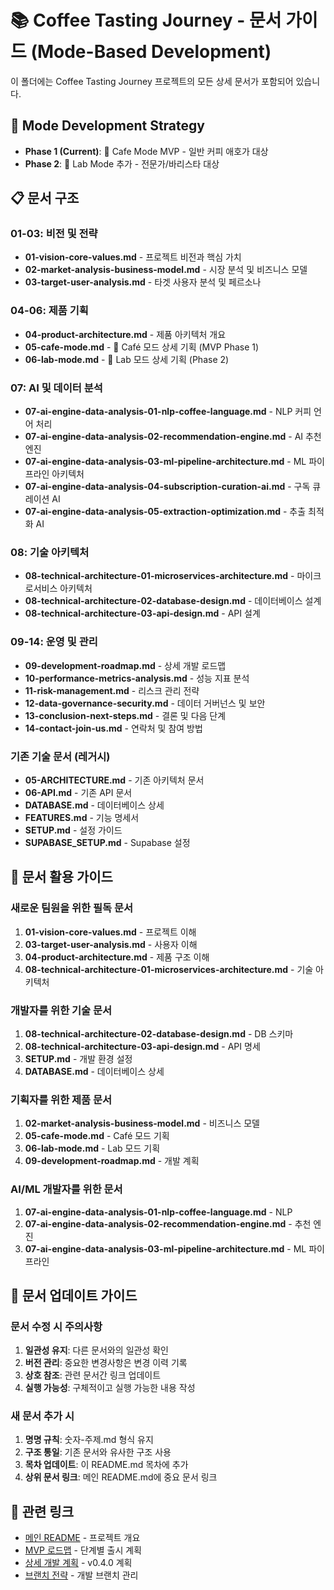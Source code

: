 # 📚 Coffee Tasting Journey - 문서 가이드 (Mode-Based Development)

이 폴더에는 Coffee Tasting Journey 프로젝트의 모든 상세 문서가 포함되어 있습니다.

## 🍃 Mode Development Strategy
- **Phase 1 (Current)**: 🍃 Cafe Mode MVP - 일반 커피 애호가 대상
- **Phase 2**: 🔬 Lab Mode 추가 - 전문가/바리스타 대상

## 📋 문서 구조

### 01-03: 비전 및 전략
- **01-vision-core-values.md** - 프로젝트 비전과 핵심 가치
- **02-market-analysis-business-model.md** - 시장 분석 및 비즈니스 모델
- **03-target-user-analysis.md** - 타겟 사용자 분석 및 페르소나

### 04-06: 제품 기획
- **04-product-architecture.md** - 제품 아키텍처 개요
- **05-cafe-mode.md** - 🍃 Café 모드 상세 기획 (MVP Phase 1)
- **06-lab-mode.md** - 🔬 Lab 모드 상세 기획 (Phase 2)

### 07: AI 및 데이터 분석
- **07-ai-engine-data-analysis-01-nlp-coffee-language.md** - NLP 커피 언어 처리
- **07-ai-engine-data-analysis-02-recommendation-engine.md** - AI 추천 엔진
- **07-ai-engine-data-analysis-03-ml-pipeline-architecture.md** - ML 파이프라인 아키텍처
- **07-ai-engine-data-analysis-04-subscription-curation-ai.md** - 구독 큐레이션 AI
- **07-ai-engine-data-analysis-05-extraction-optimization.md** - 추출 최적화 AI

### 08: 기술 아키텍처
- **08-technical-architecture-01-microservices-architecture.md** - 마이크로서비스 아키텍처
- **08-technical-architecture-02-database-design.md** - 데이터베이스 설계
- **08-technical-architecture-03-api-design.md** - API 설계

### 09-14: 운영 및 관리
- **09-development-roadmap.md** - 상세 개발 로드맵
- **10-performance-metrics-analysis.md** - 성능 지표 분석
- **11-risk-management.md** - 리스크 관리 전략
- **12-data-governance-security.md** - 데이터 거버넌스 및 보안
- **13-conclusion-next-steps.md** - 결론 및 다음 단계
- **14-contact-join-us.md** - 연락처 및 참여 방법

### 기존 기술 문서 (레거시)
- **05-ARCHITECTURE.md** - 기존 아키텍처 문서
- **06-API.md** - 기존 API 문서
- **DATABASE.md** - 데이터베이스 상세
- **FEATURES.md** - 기능 명세서
- **SETUP.md** - 설정 가이드
- **SUPABASE_SETUP.md** - Supabase 설정

## 🎯 문서 활용 가이드

### 새로운 팀원을 위한 필독 문서
1. **01-vision-core-values.md** - 프로젝트 이해
2. **03-target-user-analysis.md** - 사용자 이해
3. **04-product-architecture.md** - 제품 구조 이해
4. **08-technical-architecture-01-microservices-architecture.md** - 기술 아키텍처

### 개발자를 위한 기술 문서
1. **08-technical-architecture-02-database-design.md** - DB 스키마
2. **08-technical-architecture-03-api-design.md** - API 명세
3. **SETUP.md** - 개발 환경 설정
4. **DATABASE.md** - 데이터베이스 상세

### 기획자를 위한 제품 문서
1. **02-market-analysis-business-model.md** - 비즈니스 모델
2. **05-cafe-mode.md** - Café 모드 기획
3. **06-lab-mode.md** - Lab 모드 기획
4. **09-development-roadmap.md** - 개발 계획

### AI/ML 개발자를 위한 문서
1. **07-ai-engine-data-analysis-01-nlp-coffee-language.md** - NLP
2. **07-ai-engine-data-analysis-02-recommendation-engine.md** - 추천 엔진
3. **07-ai-engine-data-analysis-03-ml-pipeline-architecture.md** - ML 파이프라인

## 📝 문서 업데이트 가이드

### 문서 수정 시 주의사항
1. **일관성 유지**: 다른 문서와의 일관성 확인
2. **버전 관리**: 중요한 변경사항은 변경 이력 기록
3. **상호 참조**: 관련 문서간 링크 업데이트
4. **실행 가능성**: 구체적이고 실행 가능한 내용 작성

### 새 문서 추가 시
1. **명명 규칙**: 숫자-주제.md 형식 유지
2. **구조 통일**: 기존 문서와 유사한 구조 사용
3. **목차 업데이트**: 이 README.md 목차에 추가
4. **상위 문서 링크**: 메인 README.md에 중요 문서 링크

## 🔗 관련 링크

- [메인 README](../README.md) - 프로젝트 개요
- [MVP 로드맵](../MVP_ROADMAP.md) - 단계별 출시 계획
- [상세 개발 계획](../MVP_v0.4.0_DETAILED.md) - v0.4.0 계획
- [브랜치 전략](../BRANCHING_STRATEGY.md) - 개발 브랜치 관리